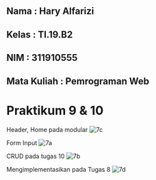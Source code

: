 ## Nama         : Hary Alfarizi
## Kelas        : TI.19.B2
## NIM          : 311910555
## Mata Kuliah  : Pemrograman Web

# Praktikum 9 & 10

Header, Home pada modular
![7c](https://user-images.githubusercontent.com/81556837/121182615-7b545380-c88d-11eb-98ae-28ac8ef88257.png)

Form Input
![7a](https://user-images.githubusercontent.com/81556837/121182603-78596300-c88d-11eb-9bf1-686605d04595.png)

CRUD pada tugas 10
![7b](https://user-images.githubusercontent.com/81556837/121182612-7a232680-c88d-11eb-97e1-c69230edb615.png)

Mengimplementasikan pada Tugas 8
![7d](https://user-images.githubusercontent.com/81556837/121182618-7c858080-c88d-11eb-953d-d2544f5fb42b.png)